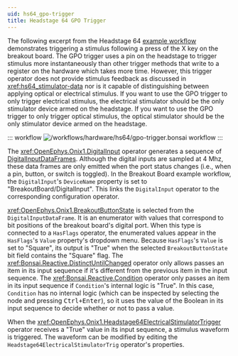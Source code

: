 ```yaml
---
uid: hs64_gpo-trigger
title: Headstage 64 GPO Trigger
---
```


The following excerpt from the Headstage 64 [example
workflow](xref:hs64_workflow) demonstrates triggering a stimulus following a
press of the X key on the breakout board. The GPO trigger uses a pin on the
headstage to trigger stimulus more instantaneously than other trigger methods
that write to a register on the hardware which takes more time. However, this
trigger operator does not provide stimulus feedback as discussed in
<xref:hs64_stimulator-data> nor is it capable of distinguishing between applying
optical or electrical stimulus. If you want to use the GPO trigger to only
trigger electrical stimulus, the electrical stimulator should be the only
stimulator device armed on the headstage. If you want to use the GPO trigger to
only trigger optical stimulus, the optical stimulator should be the only
stimulator device armed on the headstage. 

::: workflow
![/workflows/hardware/hs64/gpo-trigger.bonsai workflow](../../../workflows/hardware/hs64/gpo-trigger.bonsai)
:::

The <xref:OpenEphys.Onix1.DigitalInput> operator generates a sequence of
[DigitalInputDataFrames](xref:OpenEphys.Onix1.DigitalInputDataFrame). Although
the digital inputs are sampled at 4 Mhz, these data frames are only emitted when
the port status changes (i.e., when a pin, button, or switch is toggled). In the
Breakout Board example workflow, the `DigitalInput`'s `DeviceName` property is
set to "BreakoutBoard/DigitalInput". This links the `DigitalInput` operator to
the corresponding configuration operator. 

<xref:OpenEphys.Onix1.BreakoutButtonState> is selected from the
`DigitalInputDataFrame`. It is an enumerator with values that correspond to bit
positions of the breakout board's digital port. When this type is connected to a
`HasFlags` operator, the enumerated values appear in the `HasFlags`'s `Value`
property's dropdown menu. Because `HasFlags`'s `Value` is set to "Square", its
output is "True" when the selected `BreakoutButtonState` bit field contains the
"Square" flag. The <xref:Bonsai.Reactive.DistinctUntilChanged> operator only
allows passes an item in its input sequence if it's different from the previous
item in the input sequence. The <xref:Bonsai.Reactive.Condition> operator only
passes an item in its input sequence if `Condition`'s internal logic
is "True". In this case, `Condition` has no internal logic (which can
be inspected by selecting the node and pressing <kbd>Ctrl+Enter</kbd>), so it
uses the value of the Boolean in its input sequence to decide whether or not to
pass a value.

When the <xref:OpenEphys.Onix1.Headstage64ElectricalStimulatorTrigger> operator
receives a "True" value in its input sequence, a stimulus waveform is triggered.
The waveform can be modified by editing the
`Headstage64ElectricalStimulatorTrig` operator's properties.